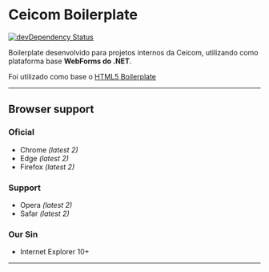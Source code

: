 # Ceicom Boilerplate

[![devDependency Status](https://david-dm.org/h5bp/html5-boilerplate/dev-status.svg)](https://david-dm.org/h5bp/html5-boilerplate#info=devDependencies)

Boilerplate desenvolvido para projetos internos da Ceicom, utilizando como plataforma base **WebForms do .NET**.

Foi utilizado como base o [HTML5 Boilerplate](https://html5boilerplate.com/)

---

## Browser support
### Oficial
* Chrome *(latest 2)*
* Edge *(latest 2)*
* Firefox *(latest 2)*

### Support
* Opera *(latest 2)*
* Safar *(latest 2)*

### Our Sin
* Internet Explorer 10+

---